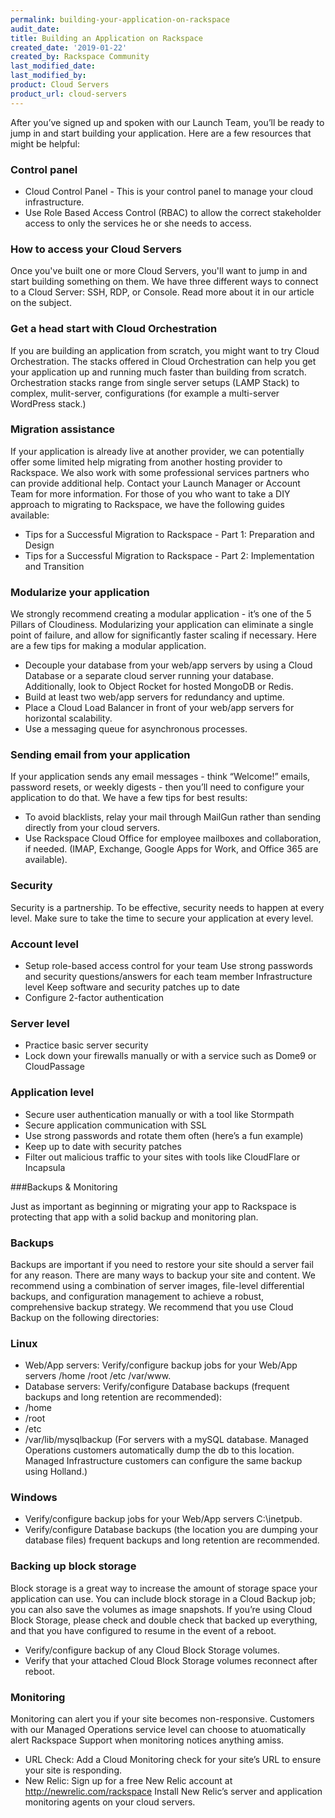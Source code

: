 ```yaml
---
permalink: building-your-application-on-rackspace
audit_date:
title: Building an Application on Rackspace
created_date: '2019-01-22'
created_by: Rackspace Community
last_modified_date: 
last_modified_by: 
product: Cloud Servers
product_url: cloud-servers
---
```


After you’ve signed up and spoken with our Launch Team, you’ll be ready to jump in and start building your application. Here are a few resources that might be helpful:

### Control panel

* Cloud Control Panel - This is your control panel to manage your cloud infrastructure.
* Use Role Based Access Control (RBAC) to allow the correct stakeholder access to only the services he or she needs to access.


### How to access your Cloud Servers

Once you've built one or more Cloud Servers, you'll want to jump in and start building something on them. We have three different ways to connect to a Cloud Server: SSH, RDP, or Console. Read more about it in our article on the subject.
### Get a head start with Cloud Orchestration

If you are building an application from scratch, you might want to try Cloud Orchestration. The stacks offered in Cloud Orchestration can help you get your application up and running much faster than building from scratch. Orchestration stacks range from single server setups (LAMP Stack) to complex, mulit-server, configurations (for example a multi-server WordPress stack.)

### Migration assistance

If your application is already live at another provider, we can potentially offer some limited help migrating from another hosting provider to Rackspace. We also work with some professional services partners who can provide additional help. Contact your Launch Manager or Account Team for more information.
For those of you who want to take a DIY approach to migrating to Rackspace, we have the following guides available:
* Tips for a Successful Migration to Rackspace - Part 1: Preparation and Design
* Tips for a Successful Migration to Rackspace - Part 2: Implementation and Transition


### Modularize your application

We strongly recommend creating a modular application - it’s one of the 5 Pillars of Cloudiness. Modularizing your application can eliminate a single point of failure, and allow for significantly faster scaling if necessary. Here are a few tips for making a modular application.
* Decouple your database from your web/app servers by using a Cloud Database or a separate cloud server running your database. Additionally, look to Object Rocket for hosted MongoDB or Redis.
* Build at least two web/app servers for redundancy and uptime.
* Place a Cloud Load Balancer in front of your web/app servers for horizontal scalability.
* Use a messaging queue for asynchronous processes.


### Sending email from your application

If your application sends any email messages - think “Welcome!” emails, password resets, or weekly digests - then you’ll need to configure your application to do that. We have a few tips for best results:
* To avoid blacklists, relay your mail through MailGun rather than sending directly from your cloud servers.
* Use Rackspace Cloud Office for employee mailboxes and collaboration, if needed. (IMAP, Exchange, Google Apps for Work, and Office 365 are available).


### Security

Security is a partnership. To be effective, security needs to happen at every level. Make sure to take the time to secure your application at every level.

### Account level

* Setup role-based access control for your team Use strong passwords and security questions/answers for each team member Infrastructure level Keep software and security patches up to date
* Configure 2-factor authentication

### Server level

* Practice basic server security
* Lock down your firewalls manually or with a service such as Dome9 or CloudPassage

### Application level

* Secure user authentication manually or with a tool like Stormpath
* Secure application communication with SSL
* Use strong passwords and rotate them often (here’s a fun example)
* Keep up to date with security patches
* Filter out malicious traffic to your sites with tools like CloudFlare or Incapsula

###Backups & Monitoring

Just as important as beginning or migrating your app to Rackspace is protecting that app with a solid backup and monitoring plan.

### Backups

Backups are important if you need to restore your site should a server fail for any reason. There are many ways to backup your site and content. We recommend using a combination of server images, file-level differential backups, and configuration management to achieve a robust, comprehensive backup strategy.
We recommend that you use Cloud Backup on the following directories:

### Linux

* Web/App servers: Verify/configure backup jobs for your Web/App servers /home /root /etc /var/www.
* Database servers: Verify/configure Database backups (frequent backups and long retention are recommended):
* /home
* /root
* /etc
* /var/lib/mysqlbackup (For servers with a mySQL database. Managed Operations customers automatically dump the db to this location. Managed Infrastructure customers can configure the same backup using Holland.)

### Windows

* Verify/configure backup jobs for your Web/App servers C:\inetpub.
* Verify/configure Database backups (the location you are dumping your database files) frequent backups and long retention are recommended.

### Backing up block storage

Block storage is a great way to increase the amount of storage space your application can use. You can include block storage in a Cloud Backup job; you can also save the volumes as image snapshots. If you’re using Cloud Block Storage, please check and double check that backed up everything, and that you have configured to resume in the event of a reboot.
* Verify/configure backup of any Cloud Block Storage volumes.
* Verify that your attached Cloud Block Storage volumes reconnect after reboot.

### Monitoring

Monitoring can alert you if your site becomes non-responsive. Customers with our Managed Operations service level can choose to atuomatically alert Rackspace Support when monitoring notices anything amiss.
* URL Check: Add a Cloud Monitoring check for your site’s URL to ensure your site is responding.
* New Relic: Sign up for a free New Relic account at http://newrelic.com/rackspace Install New Relic’s server and application monitoring agents on your cloud servers.
